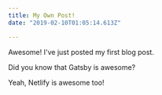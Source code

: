 ```yaml
---
title: My Own Post!
date: "2019-02-10T01:05:14.613Z"

---
```


Awesome! I've just posted my first blog post.

Did you know that Gatsby is awesome?

Yeah, Netlify is awesome too!
